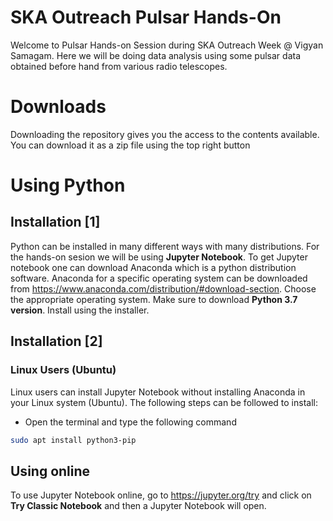 # SKA Outreach Pulsar Hands-On
Welcome to Pulsar Hands-on Session during SKA Outreach Week @ Vigyan Samagam. Here we will be doing data analysis using some pulsar data obtained before hand from various radio telescopes.

# Downloads

Downloading the repository gives you the access to the contents available. You can download it as a zip file using the top right button 

# Using Python

## Installation [1]

Python can be installed in many different ways with many distributions. For the hands-on sesion we will be using **Jupyter Notebook**. To get Jupyter notebook one can download Anaconda which is a python distribution software.
Anaconda for a specific operating system can be downloaded from https://www.anaconda.com/distribution/#download-section. Choose the appropriate operating system. Make sure to download **Python 3.7 version**.
Install using the installer.


## Installation [2]

### Linux Users (Ubuntu)

Linux users can install Jupyter Notebook without installing Anaconda in your Linux system (Ubuntu). The following steps can be followed to install:
* Open the terminal and type the following command
```sh
sudo apt install python3-pip
```
## Using online

To use Jupyter Notebook online, go to https://jupyter.org/try and click on **Try Classic Notebook** and then a Jupyter Notebook will open.

